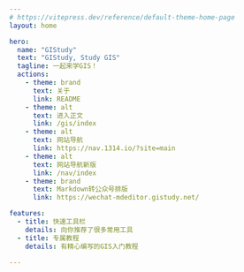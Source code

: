 ```yaml
---
# https://vitepress.dev/reference/default-theme-home-page
layout: home

hero:
  name: "GIStudy"
  text: "GIStudy, Study GIS"
  tagline: 一起来学GIS！
  actions:
    - theme: brand
      text: 关于
      link: README
    - theme: alt
      text: 进入正文
      link: /gis/index
    - theme: alt
      text: 网站导航
      link: https://nav.1314.io/?site=main
    - theme: alt
      text: 网站导航新版
      link: /nav/index
    - theme: brand
      text: Markdown转公众号排版
      link: https://wechat-mdeditor.gistudy.net/

features:
  - title: 快速工具栏
    details: 向你推荐了很多常用工具
  - title: 专属教程
    details: 有精心编写的GIS入门教程

---
```


